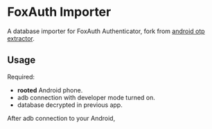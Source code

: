 # FoxAuth Importer
A database importer for FoxAuth Authenticator, fork from [android otp extractor](https://github.com/puddly/android-otp-extractor).

## Usage
Required: 
- **rooted** Android phone.
- adb connection with developer mode turned on.
- database decrypted in previous app.

After adb connection to your Android,